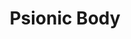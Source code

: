 ---
title: "Psionic Body"

feat:
  types: ["Psionic"]
  description: |
    Your mind reinforces your body.
  benefit: |
    When you take this feat, you gain 2 hit points for each psionic feat you have (including this one). Whenever you take a new psionic feat, you gain 2 more hit points.
---